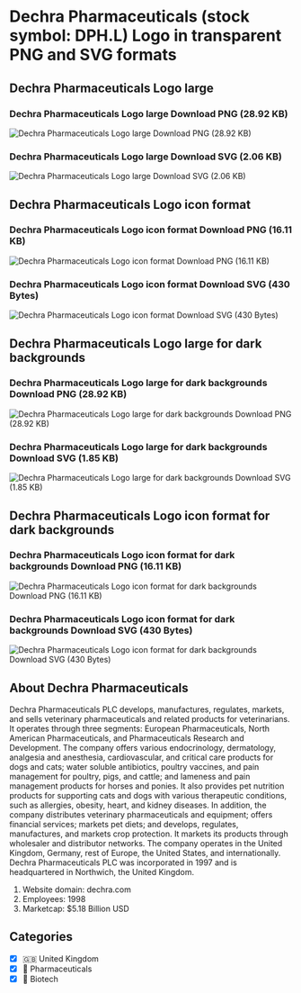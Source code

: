 # Dechra Pharmaceuticals (stock symbol: DPH.L) Logo in transparent PNG and SVG formats

## Dechra Pharmaceuticals Logo large

### Dechra Pharmaceuticals Logo large Download PNG (28.92 KB)

![Dechra Pharmaceuticals Logo large Download PNG (28.92 KB)](/img/orig/DPH.L_BIG-5469037c.png)

### Dechra Pharmaceuticals Logo large Download SVG (2.06 KB)

![Dechra Pharmaceuticals Logo large Download SVG (2.06 KB)](/img/orig/DPH.L_BIG-ded506e2.svg)

## Dechra Pharmaceuticals Logo icon format

### Dechra Pharmaceuticals Logo icon format Download PNG (16.11 KB)

![Dechra Pharmaceuticals Logo icon format Download PNG (16.11 KB)](/img/orig/DPH.L-87ddd94d.png)

### Dechra Pharmaceuticals Logo icon format Download SVG (430 Bytes)

![Dechra Pharmaceuticals Logo icon format Download SVG (430 Bytes)](/img/orig/DPH.L-3157c34e.svg)

## Dechra Pharmaceuticals Logo large for dark backgrounds

### Dechra Pharmaceuticals Logo large for dark backgrounds Download PNG (28.92 KB)

![Dechra Pharmaceuticals Logo large for dark backgrounds Download PNG (28.92 KB)](/img/orig/DPH.L_BIG.D-618ac2c8.png)

### Dechra Pharmaceuticals Logo large for dark backgrounds Download SVG (1.85 KB)

![Dechra Pharmaceuticals Logo large for dark backgrounds Download SVG (1.85 KB)](/img/orig/DPH.L_BIG.D-e467cf03.svg)

## Dechra Pharmaceuticals Logo icon format for dark backgrounds

### Dechra Pharmaceuticals Logo icon format for dark backgrounds Download PNG (16.11 KB)

![Dechra Pharmaceuticals Logo icon format for dark backgrounds Download PNG (16.11 KB)](/img/orig/DPH.L.D-afddb318.png)

### Dechra Pharmaceuticals Logo icon format for dark backgrounds Download SVG (430 Bytes)

![Dechra Pharmaceuticals Logo icon format for dark backgrounds Download SVG (430 Bytes)](/img/orig/DPH.L.D-801c1a67.svg)

## About Dechra Pharmaceuticals

Dechra Pharmaceuticals PLC develops, manufactures, regulates, markets, and sells veterinary pharmaceuticals and related products for veterinarians. It operates through three segments: European Pharmaceuticals, North American Pharmaceuticals, and Pharmaceuticals Research and Development. The company offers various endocrinology, dermatology, analgesia and anesthesia, cardiovascular, and critical care products for dogs and cats; water soluble antibiotics, poultry vaccines, and pain management for poultry, pigs, and cattle; and lameness and pain management products for horses and ponies. It also provides pet nutrition products for supporting cats and dogs with various therapeutic conditions, such as allergies, obesity, heart, and kidney diseases. In addition, the company distributes veterinary pharmaceuticals and equipment; offers financial services; markets pet diets; and develops, regulates, manufactures, and markets crop protection. It markets its products through wholesaler and distributor networks. The company operates in the United Kingdom, Germany, rest of Europe, the United States, and internationally. Dechra Pharmaceuticals PLC was incorporated in 1997 and is headquartered in Northwich, the United Kingdom.

1. Website domain: dechra.com
2. Employees: 1998
3. Marketcap: $5.18 Billion USD


## Categories
- [x] 🇬🇧 United Kingdom
- [x] 💊 Pharmaceuticals
- [x] 🧬 Biotech

